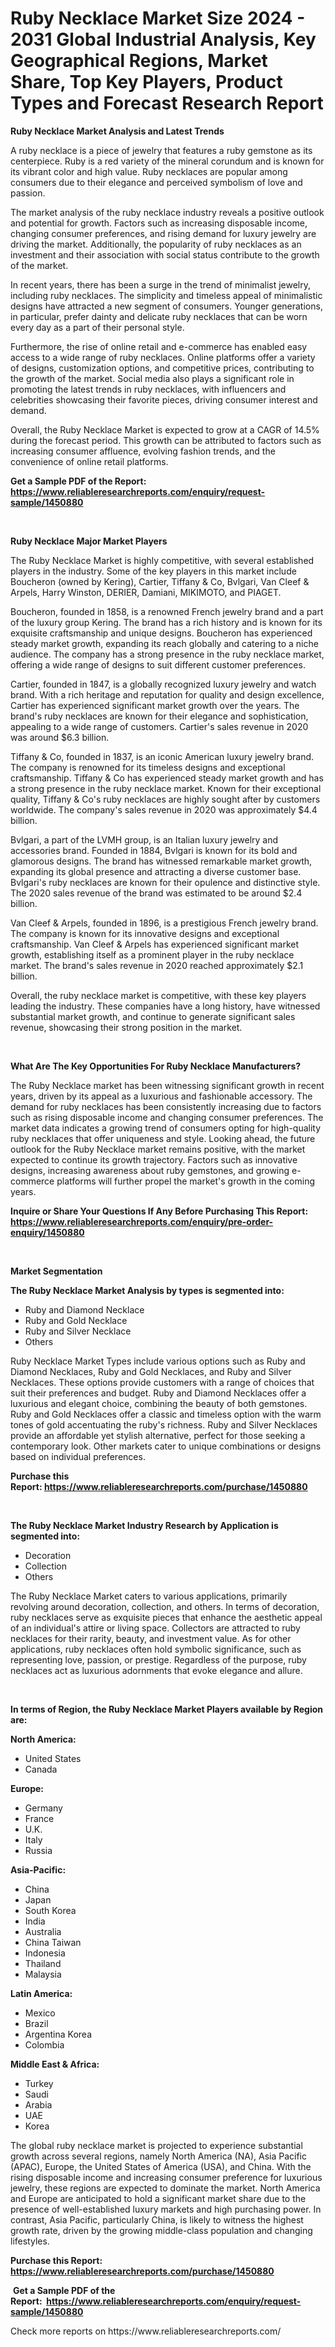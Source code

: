 <p><h1>Ruby Necklace Market Size 2024 - 2031 Global Industrial Analysis, Key Geographical Regions, Market Share, Top Key Players, Product Types and Forecast Research Report</h1></p><p><strong>Ruby Necklace Market Analysis and Latest Trends</strong></p>
<p><p>A ruby necklace is a piece of jewelry that features a ruby gemstone as its centerpiece. Ruby is a red variety of the mineral corundum and is known for its vibrant color and high value. Ruby necklaces are popular among consumers due to their elegance and perceived symbolism of love and passion.</p><p>The market analysis of the ruby necklace industry reveals a positive outlook and potential for growth. Factors such as increasing disposable income, changing consumer preferences, and rising demand for luxury jewelry are driving the market. Additionally, the popularity of ruby necklaces as an investment and their association with social status contribute to the growth of the market.</p><p>In recent years, there has been a surge in the trend of minimalist jewelry, including ruby necklaces. The simplicity and timeless appeal of minimalistic designs have attracted a new segment of consumers. Younger generations, in particular, prefer dainty and delicate ruby necklaces that can be worn every day as a part of their personal style.</p><p>Furthermore, the rise of online retail and e-commerce has enabled easy access to a wide range of ruby necklaces. Online platforms offer a variety of designs, customization options, and competitive prices, contributing to the growth of the market. Social media also plays a significant role in promoting the latest trends in ruby necklaces, with influencers and celebrities showcasing their favorite pieces, driving consumer interest and demand.</p><p>Overall, the Ruby Necklace Market is expected to grow at a CAGR of 14.5% during the forecast period. This growth can be attributed to factors such as increasing consumer affluence, evolving fashion trends, and the convenience of online retail platforms.</p></p>
<p><strong>Get a Sample PDF of the Report:&nbsp; <a href="https://www.reliableresearchreports.com/enquiry/request-sample/1450880">https://www.reliableresearchreports.com/enquiry/request-sample/1450880</a></strong></p>
<p>&nbsp;</p>
<p><strong>Ruby Necklace Major Market Players</strong></p>
<p><p>The Ruby Necklace Market is highly competitive, with several established players in the industry. Some of the key players in this market include Boucheron (owned by Kering), Cartier, Tiffany & Co, Bvlgari, Van Cleef & Arpels, Harry Winston, DERIER, Damiani, MIKIMOTO, and PIAGET.</p><p>Boucheron, founded in 1858, is a renowned French jewelry brand and a part of the luxury group Kering. The brand has a rich history and is known for its exquisite craftsmanship and unique designs. Boucheron has experienced steady market growth, expanding its reach globally and catering to a niche audience. The company has a strong presence in the ruby necklace market, offering a wide range of designs to suit different customer preferences.</p><p>Cartier, founded in 1847, is a globally recognized luxury jewelry and watch brand. With a rich heritage and reputation for quality and design excellence, Cartier has experienced significant market growth over the years. The brand's ruby necklaces are known for their elegance and sophistication, appealing to a wide range of customers. Cartier's sales revenue in 2020 was around $6.3 billion.</p><p>Tiffany & Co, founded in 1837, is an iconic American luxury jewelry brand. The company is renowned for its timeless designs and exceptional craftsmanship. Tiffany & Co has experienced steady market growth and has a strong presence in the ruby necklace market. Known for their exceptional quality, Tiffany & Co's ruby necklaces are highly sought after by customers worldwide. The company's sales revenue in 2020 was approximately $4.4 billion.</p><p>Bvlgari, a part of the LVMH group, is an Italian luxury jewelry and accessories brand. Founded in 1884, Bvlgari is known for its bold and glamorous designs. The brand has witnessed remarkable market growth, expanding its global presence and attracting a diverse customer base. Bvlgari's ruby necklaces are known for their opulence and distinctive style. The 2020 sales revenue of the brand was estimated to be around $2.4 billion.</p><p>Van Cleef & Arpels, founded in 1896, is a prestigious French jewelry brand. The company is known for its innovative designs and exceptional craftsmanship. Van Cleef & Arpels has experienced significant market growth, establishing itself as a prominent player in the ruby necklace market. The brand's sales revenue in 2020 reached approximately $2.1 billion.</p><p>Overall, the ruby necklace market is competitive, with these key players leading the industry. These companies have a long history, have witnessed substantial market growth, and continue to generate significant sales revenue, showcasing their strong position in the market.</p></p>
<p>&nbsp;</p>
<p><strong>What Are The Key Opportunities For Ruby Necklace Manufacturers?</strong></p>
<p><p>The Ruby Necklace market has been witnessing significant growth in recent years, driven by its appeal as a luxurious and fashionable accessory. The demand for ruby necklaces has been consistently increasing due to factors such as rising disposable income and changing consumer preferences. The market data indicates a growing trend of consumers opting for high-quality ruby necklaces that offer uniqueness and style. Looking ahead, the future outlook for the Ruby Necklace market remains positive, with the market expected to continue its growth trajectory. Factors such as innovative designs, increasing awareness about ruby gemstones, and growing e-commerce platforms will further propel the market's growth in the coming years.</p></p>
<p><strong>Inquire or Share Your Questions If Any Before Purchasing This Report: <a href="https://www.reliableresearchreports.com/enquiry/pre-order-enquiry/1450880">https://www.reliableresearchreports.com/enquiry/pre-order-enquiry/1450880</a></strong></p>
<p>&nbsp;</p>
<p><strong>Market Segmentation</strong></p>
<p><strong>The Ruby Necklace Market Analysis by types is segmented into:</strong></p>
<p><ul><li>Ruby and Diamond Necklace</li><li>Ruby and Gold Necklace</li><li>Ruby and Silver Necklace</li><li>Others</li></ul></p>
<p><p>Ruby Necklace Market Types include various options such as Ruby and Diamond Necklaces, Ruby and Gold Necklaces, and Ruby and Silver Necklaces. These options provide customers with a range of choices that suit their preferences and budget. Ruby and Diamond Necklaces offer a luxurious and elegant choice, combining the beauty of both gemstones. Ruby and Gold Necklaces offer a classic and timeless option with the warm tones of gold accentuating the ruby's richness. Ruby and Silver Necklaces provide an affordable yet stylish alternative, perfect for those seeking a contemporary look. Other markets cater to unique combinations or designs based on individual preferences.</p></p>
<p><strong>Purchase this Report:&nbsp;<a href="https://www.reliableresearchreports.com/purchase/1450880">https://www.reliableresearchreports.com/purchase/1450880</a></strong></p>
<p>&nbsp;</p>
<p><strong>The Ruby Necklace Market Industry Research by Application is segmented into:</strong></p>
<p><ul><li>Decoration</li><li>Collection</li><li>Others</li></ul></p>
<p><p>The Ruby Necklace Market caters to various applications, primarily revolving around decoration, collection, and others. In terms of decoration, ruby necklaces serve as exquisite pieces that enhance the aesthetic appeal of an individual's attire or living space. Collectors are attracted to ruby necklaces for their rarity, beauty, and investment value. As for other applications, ruby necklaces often hold symbolic significance, such as representing love, passion, or prestige. Regardless of the purpose, ruby necklaces act as luxurious adornments that evoke elegance and allure.</p></p>
<p>&nbsp;</p>
<p><strong>In terms of Region, the Ruby Necklace Market Players available by Region are:</strong></p>
<p>
    <p> <strong> North America: </strong>
        <ul>
            <li>United States</li>
            <li>Canada</li>
        </ul>
        </p> 
    <p> <strong> Europe: </strong>
        <ul>
            <li>Germany</li>
            <li>France</li>
            <li>U.K.</li>
            <li>Italy</li>
            <li>Russia</li>
        </ul>
        </p> 
    <p> <strong> Asia-Pacific: </strong>
        <ul>
            <li>China</li>
            <li>Japan</li>
            <li>South Korea</li>
            <li>India</li>
            <li>Australia</li>
            <li>China Taiwan</li>
            <li>Indonesia</li>
            <li>Thailand</li>
            <li>Malaysia</li>
        </ul>
        </p> 
    <p> <strong> Latin America: </strong>
        <ul>
            <li>Mexico</li>
            <li>Brazil</li>
            <li>Argentina Korea</li>
            <li>Colombia</li>
        </ul>
        </p> 
    <p> <strong> Middle East & Africa: </strong>
        <ul>
            <li>Turkey</li>
            <li>Saudi</li>
            <li>Arabia</li>
            <li>UAE</li>
            <li>Korea</li>
        </ul>
    </p>
    </p>
<p><p>The global ruby necklace market is projected to experience substantial growth across several regions, namely North America (NA), Asia Pacific (APAC), Europe, the United States of America (USA), and China. With the rising disposable income and increasing consumer preference for luxurious jewelry, these regions are expected to dominate the market. North America and Europe are anticipated to hold a significant market share due to the presence of well-established luxury markets and high purchasing power. In contrast, Asia Pacific, particularly China, is likely to witness the highest growth rate, driven by the growing middle-class population and changing lifestyles.</p></p>
<p><strong>Purchase this Report: <a href="https://www.reliableresearchreports.com/purchase/1450880">https://www.reliableresearchreports.com/purchase/1450880</a></strong></p>
<p>&nbsp;<strong>Get a Sample PDF of the Report:&nbsp;&nbsp;<a href="https://www.reliableresearchreports.com/enquiry/request-sample/1450880">https://www.reliableresearchreports.com/enquiry/request-sample/1450880</a></strong></p>
<p><strong></strong></p>
<p>Check more reports on https://www.reliableresearchreports.com/</p>